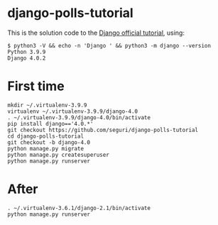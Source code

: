 # django-polls-tutorial

This is the solution code to the [Django official tutorial](https://docs.djangoproject.com/en/4.0/intro/tutorial01/), using:

    $ python3 -V && echo -n 'Django ' && python3 -m django --version
    Python 3.9.9
    Django 4.0.2

# First time

    mkdir ~/.virtualenv-3.9.9
    virtualenv ~/.virtualenv-3.9.9/django-4.0
    . ~/.virtualenv-3.9.9/django-4.0/bin/activate
    pip install django=='4.0.*'
    git checkout https://github.com/seguri/django-polls-tutorial
    cd django-polls-tutorial
    git checkout -b django-4.0
    python manage.py migrate
    python manage.py createsuperuser
    python manage.py runserver

# After

    . ~/.virtualenv-3.6.1/django-2.1/bin/activate
    python manage.py runserver

